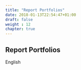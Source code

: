 ```yaml
---
title: "Report Portfolios"
date: 2018-01-13T22:54:47+01:00
draft: false
weight : 12
chapter: true
---
```

## Report Portfolios
English
